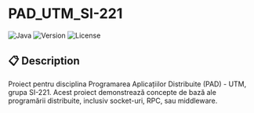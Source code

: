 # PAD_UTM_SI-221

![Java](https://img.shields.io/badge/Java-ED8B00?style=for-the-badge&logo=java&logoColor=white) ![Version](https://img.shields.io/badge/version-1.0.0-blue?style=for-the-badge) ![License](https://img.shields.io/badge/license-MIT-green?style=for-the-badge) 


## 📋 Description

Proiect pentru disciplina Programarea Aplicațiilor Distribuite (PAD) - UTM, grupa SI-221. Acest proiect demonstrează concepte de bază ale programării distribuite, inclusiv socket-uri, RPC, sau middleware.
